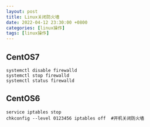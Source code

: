 ```yaml
---
layout: post
title: Linux关闭防火墙
date: 2022-04-12 23:30:00 +0800
categories: [linux操作]
tags: [linux操作]
---
```


## CentOS7

```
systemctl disable firewalld
systemctl stop firewalld
systemctl status firewalld
```

## CentOS6

```
service iptables stop 
chkconfig --level 0123456 iptables off  #开机关闭防火墙
```